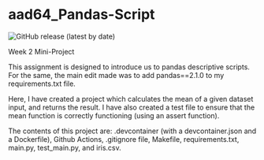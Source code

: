 # aad64_Pandas-Script
![GitHub release (latest by date)](https://img.shields.io/AaryaDesai1/aad64_Pandas-Script)


Week 2 Mini-Project

This assignment is designed to introduce us to pandas descriptive scripts. For the same, the main edit made was to add pandas==2.1.0 to my requirements.txt file.

Here, I have created a project which calculates the mean of a given dataset input, and returns the result. I have also created a test file to ensure that the mean function is correctly functioning (using an assert function).

The contents of this project are: 
.devcontainer (with a devcontainer.json and a Dockerfile), 
Github Actions, 
.gitignore file, 
Makefile, 
requirements.txt, 
main.py, 
test_main.py, and 
iris.csv.


